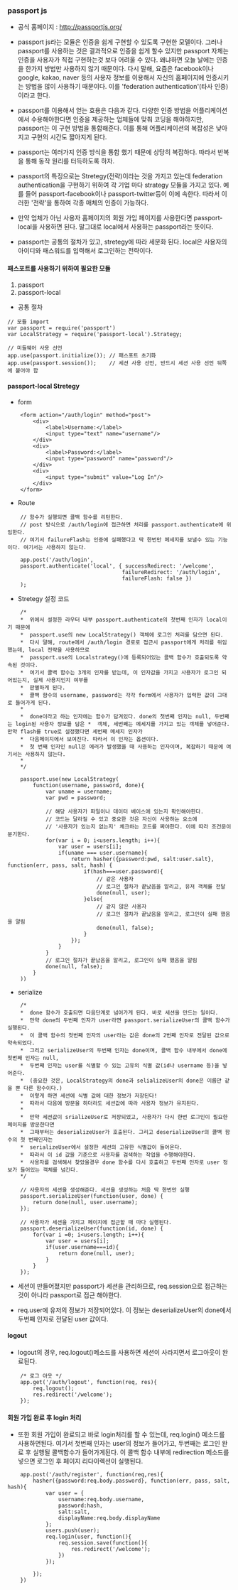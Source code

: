 ### passport js

- 공식 홈페이지 : http://passportjs.org/

- passport js라는 모듈은 인증을 쉽게 구현할 수 있도록 구현한 모델이다. 그러나 passport를 사용하는 것은 결과적으로 인증을 쉽게 할수 있지만 passport 자체는 인증을 사용자가 직접 구현하는것 보다 어려울 수 있다. 왜냐하면 오늘 날에는 인증을 한가지 방법만 사용하지 않기 때문이다. 다시 말해, 요즘은 facebook이나 google, kakao, naver 등의 사용자 정보를 이용해서 자신의 홈페이지에 인증시키는 방법을 많이 사용하기 때문이다. 이를 'federation authentication'(타사 인증)이라고 한다.

- passport를 이용해서 얻는 효용은 다음과 같다. 다양한 인증 방법을 어플리케이션에서 수용해야한다면 인증을 제공하는 업체들에 맞춰 코딩을 해야하지만, passport는 이 구현 방법을 통합해준다. 이를 통해 어플리케이션의 복잡성은 낮아지고 구현의 시간도 짧아지게 된다.

- passport는 여러가지 인증 방식을 통합 했기 때문에 상당히 복잡하다. 따라서 반복을 통해 동작 원리를 터득하도록 하자.

- passport의 특징으로는 Stretegy(전략)이라는 것을 가지고 있는데 federation authentication을 구현하기 위하여 각 기업 마다 strategy 모듈을 가지고 있다. 예를 들어 passport-facebook이나 passport-twitter등이 이에 속한다. 따라서 이러한 '전략'을 통하여 각종 매체의 인증이 가능하다.

- 만약 업체가 아닌 사용자 홈페이지의 회원 가입 페이지를 사용한다면 passport-local을 사용하면 된다. 말그대로 local에서 사용하는 passport라는 뜻이다. 

- passport는 공통의 절차가 있고, stretegy에 따라 세분화 된다. local은 사용자의 아이디와 패스워드를 입력해서 로그인하는 전략이다.

#### 패스포트를 사용하기 위하여 필요한 모듈
1) passport
2) passport-local

- 공통 절차
```
// 모듈 import 
var passport = require('passport')
var LocalStrategy = require('passport-local').Strategy;

// 미들웨어 사용 선언
app.use(passport.initialize()); // 패스포트 초기화
app.use(passport.session());    // 세션 사용 선언, 반드시 세션 사용 선언 뒤쪽에 붙어야 함

```


#### passport-local Stretegy

- form
```
    <form action="/auth/login" method="post">
        <div>
            <label>Username:</label>
            <input type="text" name="username"/>
        </div>
        <div>
            <label>Password:</label>
            <input type="password" name="password"/>
        </div>
        <div>
            <input type="submit" value="Log In"/>
        </div>
    </form>
```

- Route
```
    // 함수가 실행되면 콜백 함수를 리턴한다.
    // post 방식으로 /auth/login에 접근하면 처리를 passport.authenticate에 위임한다.
    // 여기서 failureFlash는 인증에 실패했다고 딱 한번만 메세지를 보낼수 있는 기능이다. 여기서는 사용하지 않는다.
    
    app.post('/auth/login',
    passport.authenticate('local', { successRedirect: '/welcome',
                                    failureRedirect: '/auth/login',
                                    failureFlash: false })
    );

```

- Stretegy 설정 코드
```
    /* 
    *  위에서 설정한 라우터 내부 passport.authenticate의 첫번째 인자가 local이기 때문에
    *  passport.use의 new LocalStrategy() 객체에 로그인 처리를 담으면 된다.
    *  다시 말해, route에서 /auth/login 경로로 접근시 passport에게 처리를 위임했는데, local 전략을 사용하므로
    *  passport.use의 Localstrategy()에 등록되어있는 콜백 함수가 호출되도록 약속된 것이다.
    *  여기서 콜백 함수는 3개의 인자를 받는데, 이 인자값을 가지고 사용자가 로그인 되어있는지, 실제 사용지인지 여부를
    *  판별하게 된다.
    *  콜백 함수의 username, password는 각각 form에서 사용자가 입력한 값이 그대로 들어가게 된다.
    *
    *  done이라고 하는 인자에는 함수가 담겨있다. done의 첫번째 인자는 null, 두번째는 login된 사용자 정보를 담은 *  객체, 세번째는 메세지를 가지고 있는 객체를 넣어준다. 만약 flash를 true로 설정했다면 세번째 메세지 인자가 
    *  다음페이지에서 보여진다. 따라서 이 인자는 옵션이다.
    *  첫 번째 인자인 null은 에러가 발생했을 때 사용하는 인자이며, 복잡하기 때문에 여기서는 사용하지 않는다.
    *
    */
    
    passport.use(new LocalStrategy(
        function(username, password, done){
            var uname = username;
            var pwd = password;

            // 해당 사용자가 파일이나 데이터 베이스에 있는지 확인해야한다.
            // 코드는 달라질 수 있고 중요한 것은 자신이 사용하는 요소에 
            // '사용자가 있는지 없는지' 체크하는 코드를 짜야한다. 이에 따라 조건문이 분기한다. 
            for(var i = 0; i<users.length; i++){
                var user = users[i];
                if(uname === user.username){
                    return hasher({password:pwd, salt:user.salt}, function(err, pass, salt, hash) {
                        if(hash===user.password){
                            // 같은 사용자
                            // 로그인 절차가 끝났음을 알리고, 유저 객체를 전달
                            done(null, user);
                        }else{
                            // 같지 않은 사용자
                            // 로그인 절차가 끝났음을 알리고, 로그인이 실패 했음을 알림
                            done(null, false);
                        }
                    });
                }
            }
            // 로그인 절차가 끝났음을 알리고, 로그인이 실패 했음을 알림
            done(null, false);
        }
    ))

```

- serialize
```
    /*
    *  done 함수가 호출되면 다음단계로 넘어가게 된다. 바로 세션을 만드는 일이다.
    *  만약 done의 두번째 인자가 user라면 passport.serializeUser의 콜백 함수가 실행된다.
    *  이 콜백 함수의 첫번째 인자의 user라는 값은 done의 2번째 인자로 전달된 값으로 약속되었다.
    *  그리고 serializeUser의 두번째 인자는 done이며, 콜백 함수 내부에서 done에 첫번째 인자는 null,
    *  두번째 인자는 user를 식별할 수 있는 고유의 식별 값(id나 username 등)을 넣어준다.
    *  (중요한 것은, LocalStrategy의 done과 selializeUser의 done은 이름만 같을 뿐 다른 함수이다.)
    *  이렇게 하면 세션에 식별 값에 대한 정보가 저장된다!
    *  따라서 다음에 방문을 하더라도 세션값에 따라 사용자 정보가 유지된다.
    *  
    *  만약 세션값이 srializeUser로 저장되었고, 사용자가 다시 한번 로그인이 필요한 페이지를 방문한다면
    *  그때부터는 deserializeUser가 호출된다. 그리고 deserializeUser의 콜백 함수의 첫 번째인자는
    *  serializeUser에서 설정한 세션의 고유한 식별값이 들어온다. 
    *  따라서 이 id 값을 기준으로 사용자를 검색하는 작업을 수행해야한다.
    *  사용자를 검색해서 찾았을경우 done 함수를 다시 호출하고 두번째 인자로 user 정보가 들어있는 객체를 넘긴다.
    */
 
    // 사용자의 세션을 생성해준다. 세션을 생성하는 처음 딱 한번만 실행
    passport.serializeUser(function(user, done) {
        return done(null, user.username);
    });

    // 사용자가 세션을 가지고 페이지에 접근할 때 마다 실행된다.
    passport.deserializeUser(function(id, done) {
        for(var i =0; i<users.length; i++){
            var user = users[i];
            if(user.username===id){
                return done(null, user);
            }
        }
    });
```


- 세션이 만들어졌지만 passport가 세션을 관리하므로, req.session으로 접근하는 것이 아니라 passport로 접근 해야한다.

- req.user에 유저의 정보가 저장되어있다. 이 정보는 deserializeUser의 done에서 두번째 인자로 전달된 user 값이다.


#### logout

- logout의 경우, req.logout()메소드를 사용하면 세션이 사라지면서 로그아웃이 완료된다.

```
    /* 로그 아웃 */
    app.get('/auth/logout', function(req, res){
        req.logout();
        res.redirect('/welcome');
    });
```

#### 회원 가입 완료 후 login 처리

- 또한 회원 가입이 완료되고 바로 login처리를 할 수 있는데, req.login() 메소드를 사용하면된다. 여기서 첫번째 인자는 user의 정보가 들어가고, 두번째는 로그인 완료 후 실행될 콜백함수가 들어가게된다. 이 콜백 함수 내부에 redirection 메소드를 넣으면 로그인 후 페이지 리다이렉션이 실행된다.

```
    app.post('/auth/register', function(req,res){
        hasher({password:req.body.password}, function(err, pass, salt, hash){
            var user = {
                username:req.body.username,
                password:hash,
                salt:salt,
                displayName:req.body.displayName
            };
            users.push(user);
            req.login(user, function(){
                req.session.save(function(){
                    res.redirect('/welcome');
                })
            });
            
        });
    })
```